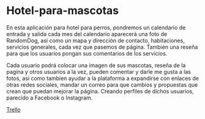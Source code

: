 # Hotel-para-mascotas
En esta aplicación para hotel para perros, pondremos un calendario de entrada y salida cada mes del calendario aparecerá una foto de RandomDog, así como un mapa y dirección de contacto, habitaciones, servicios generales, cada vez que pasemos de página. También una reseña para que los usuarios pongan sus comentarios de los servicios. 

Cada usuario podrá colocar una imagen de sus mascotas, reseña de la pagina y otros usuarios a la vez, pueden comentar y darle me gusta a las fotos, asi como tambien ayudar a la plataforma a expandirse con enlaces de otras redes sociales, mandar un correo para que cambios y propuestas que crean que puedan mejorar la página. Creando perfiles de dichos usuarios, parecido a Facebook o Instagram.

[Trello](https://trello.com/b/SsgVdQLP/hotel-para-mascotas)
